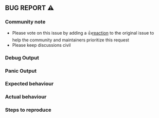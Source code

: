 ## BUG REPORT :warning:
<!--- Report a BUG if something isn't working right --->

### Community note
* Please vote on this issue by adding a 👍[reaction](https://blog.github.com/2016-03-10-add-reactions-to-pull-requests-issues-and-comments/) to the original issue to help the community and maintainers prioritize this request
* Please keep discussions civil

### Debug Output
<!--- return the output of the command producing the bug with the `-l debug` flag --->

### Panic Output
<!--- if the command is producing a panic, please paste the output here (or an appropriate ghostbin link) --->

### Expected behaviour
<!--- what was expected --->

### Actual behaviour
<!--- what actually happened --->

### Steps to reproduce
<!--- List steps to reproduce the error, include as much detail as possible
OS version, TFE/TFC version --->
